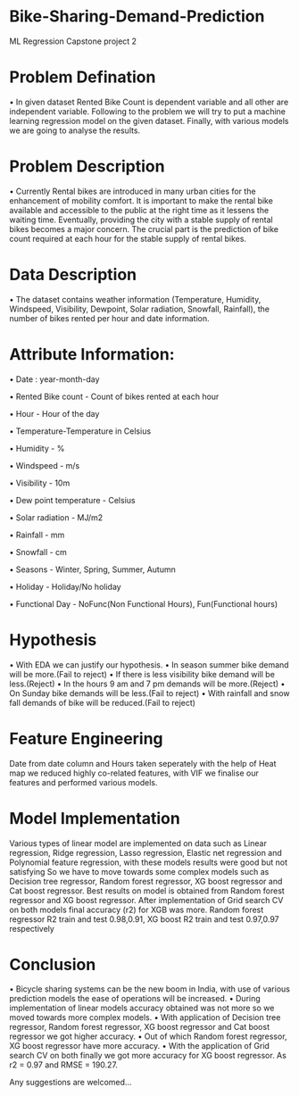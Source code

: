 # Bike-Sharing-Demand-Prediction
ML Regression Capstone project 2
# Problem Defination
• In given dataset Rented Bike Count is dependent variable and all other are independent variable. Following to the problem we will try to put a machine learning regression model on the given dataset. Finally, with various models we are going to analyse the results.
# Problem Description
• Currently Rental bikes are introduced in many urban cities for the enhancement of mobility comfort. It is important to make the rental bike available and accessible to the public at the right time as it lessens the waiting time. Eventually, providing the city with a stable supply of rental bikes becomes a major concern. The crucial part is the prediction of bike count required at each hour for the stable supply of rental bikes.
# Data Description
• The dataset contains weather information (Temperature, Humidity, Windspeed, Visibility, Dewpoint, Solar radiation, Snowfall, Rainfall), the number of bikes rented per hour and date information.
# Attribute Information:

• Date : year-month-day

• Rented Bike count - Count of bikes rented at each hour

• Hour - Hour of the day

• Temperature-Temperature in Celsius

• Humidity - %

• Windspeed - m/s

• Visibility - 10m

• Dew point temperature - Celsius

• Solar radiation - MJ/m2

• Rainfall - mm

• Snowfall - cm

• Seasons - Winter, Spring, Summer, Autumn

• Holiday - Holiday/No holiday

• Functional Day - NoFunc(Non Functional Hours), Fun(Functional hours)

# Hypothesis
• With EDA we can justify our hypothesis.
• In season summer bike demand will be more.(Fail to reject)
• If there is less visibility bike demand will be less.(Reject)
• In the hours 9 am and 7 pm demands will be more.(Reject)
• On Sunday bike demands will be less.(Fail to reject)
• With rainfall and snow fall demands of bike will be reduced.(Fail to reject)
# Feature Engineering 
Date from date column and Hours taken seperately with the help of Heat map we reduced highly co-related features, with VIF we finalise our features and performed various models.
# Model Implementation 
Various types of linear model are implemented on data such as Linear regression, Ridge regression, Lasso regression, Elastic net regression and Polynomial feature regression, with these models results were good but not satisfying So we have to move towards some complex models such as Decision tree regressor, Random forest regressor, XG boost regressor and Cat boost regressor.
Best results on model is obtained from Random forest regressor and XG boost regressor. After implementation of Grid search CV on both models final accuracy (r2) for XGB was more. Random forest regressor R2 train and test 0.98,0.91, XG boost R2 train and test 0.97,0.97 respectively
# Conclusion
• Bicycle sharing systems can be the new boom in India, with use of various prediction models the ease of operations will be increased. 
• During implementation of linear models accuracy obtained was not more so we moved towards more complex models.
• With application of Decision tree regressor, Random forest regressor, XG boost regressor and Cat boost regressor we got higher accuracy.
• Out of which Random forest regressor, XG boost regressor have more accuracy.
• With the application of Grid search CV on both finally we got more accuracy for XG boost regressor. As r2 = 0.97 and RMSE = 190.27.

Any suggestions are welcomed...







